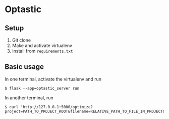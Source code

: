 # Optastic

## Setup

1. Git clone
2. Make and activate virtualenv
3. Install from `requirements.txt`

## Basic usage

In one terminal, activate the virtualenv and run

```console
$ flask --app=optastic_server run
```

In another terminal, run

```console
$ curl 'http://127.0.0.1:5000/optimize?project=PATH_TO_PROJECT_ROOT&filename=RELATIVE_PATH_TO_FILE_IN_PROJECT&line=LINE_NUMBER_IN_FILE'
```
